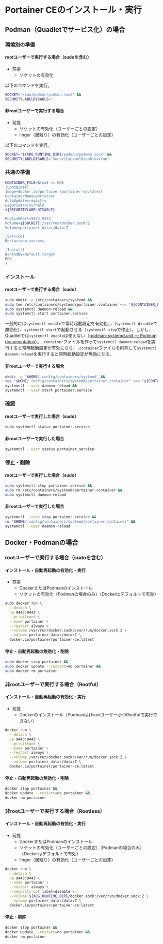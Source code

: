 # Portainer CEのインストール・実行
## Podman（Quadletでサービス化）の場合
### 環境別の準備
#### rootユーザーで実行する場合（sudoを含む）
- 前提
  - ソケットの有効化

以下のコマンドを実行。
```sh
SOCKET='/run/podman/podman.sock' &&
SECURITYLABELDISABLE=''
```

#### 非rootユーザーで実行する場合
- 前提
  - ソケットの有効化（ユーザーごとの設定）
  - linger（居残り）の有効化（ユーザーごとの設定）

以下のコマンドを実行。
```sh
SOCKET="${XDG_RUNTIME_DIR}/podman/podman.sock" &&
SECURITYLABELDISABLE='SecurityLabelDisable=true'
```

### 共通の準備
```sh
CONTAINER_FILE=$(cat << EOS
[Container]
Image=docker.io/portainer/portainer-ce:latest
ContainerName=portainer
AutoUpdate=registry
LogDriver=journald
${SECURITYLABELDISABLE}

PublishPort=9443:9443
Volume=${SOCKET}:/var/run/docker.sock:Z
Volume=portainer_data:/data:Z

[Service]
Restart=on-success

[Install]
WantedBy=default.target
EOS
)
```

### インストール
#### rootユーザーで実行する場合（sudo）
```sh
sudo mkdir -p /etc/containers/systemd &&
sudo tee /etc/containers/systemd/portainer.container <<< "${CONTAINER_FILE}" > /dev/null &&
sudo systemctl daemon-reload &&
sudo systemctl start portainer.service
```
一般的には`systemctl enable`で常時起動設定を有効化し（`systemctl disable`で無効化）、`systemctl start`で起動させる（`systemctl stop`で停止）。しかし、Quadletでは`systemctl enable`は使えない（[podman-systemd.unit — Podman documentation](https://docs.podman.io/en/latest/markdown/podman-systemd.unit.5.html)）。`.container`ファイルを作って`systemctl daemon-reload`を実行すると常時起動設定が有効になり、`.container`ファイルを削除して`systemctl daemon-reload`を実行すると常時起動設定が無効になる。

#### 非rootユーザーで実行する場合
```sh
mkdir -p "$HOME/.config/containers/systemd" &&
tee "$HOME/.config/containers/systemd/portainer.container" <<< "${CONTAINER_FILE}" > /dev/null &&
systemctl --user daemon-reload &&
systemctl --user start portainer.service
```

### 確認
#### rootユーザーで実行した場合（sudo）
```sh
sudo systemctl status portainer.service
```

#### 非rootユーザーで実行した場合
```sh
systemctl --user status portainer.service
```

### 停止・削除
#### rootユーザーで実行した場合（sudo）
```sh
sudo systemctl stop portainer.service &&
sudo rm /etc/containers/systemd/portainer.container &&
sudo systemctl daemon-reload
```

#### 非rootユーザーで実行した場合
```sh
systemctl --user stop portainer.service &&
rm "$HOME/.config/containers/systemd/portainer.container" &&
systemctl --user daemon-reload
```

## Docker・Podmanの場合
### rootユーザーで実行する場合（sudoを含む）
#### インストール・自動再起動の有効化・実行
- 前提
  - DockerまたはPodmanのインストール
  - ソケットの有効化（Podmanの場合のみ）（Dockerはデフォルトで有効）
```sh
sudo docker run \
  --detach \
  -p 9443:9443 \
  --privileged \
  --name portainer \
  --restart always \
  --volume /var/run/docker.sock:/var/run/docker.sock:Z \
  --volume portainer_data:/data:Z \
  docker.io/portainer/portainer-ce:latest
```

#### 停止・自動再起動の無効化・削除
```sh
sudo docker stop portainer &&
sudo docker update --restart=no portainer &&
sudo docker rm portainer
```

### 非rootユーザーで実行する場合（Rootful）
#### インストール・自動再起動の有効化・実行
- 前提
  - Dockerのインストール（Podmanは非rootユーザーかつRootfulで実行できない）
```sh
docker run \
  --detach \
  -p 9443:9443 \
  --privileged \
  --name portainer \
  --restart always \
  --volume /var/run/docker.sock:/var/run/docker.sock:Z \
  --volume portainer_data:/data:Z \
  docker.io/portainer/portainer-ce:latest
```

#### 停止・自動再起動の無効化・削除
```sh
docker stop portainer &&
docker update --restart=no portainer &&
docker rm portainer
```

### 非rootユーザーで実行する場合（Rootless）
#### インストール・自動再起動の有効化・実行
- 前提
  - DockerまたはPodmanのインストール
  - ソケットの有効化（ユーザーごとの設定）（Podmanの場合のみ）（Dockerはデフォルトで有効）
  - linger（居残り）の有効化（ユーザーごとの設定）
```sh
docker run \
  --detach \
  -p 9443:9443 \
  --name portainer \
  --restart always \
  --security-opt label=disable \
  --volume ${XDG_RUNTIME_DIR}/docker.sock:/var/run/docker.sock:Z \
  --volume portainer_data:/data:Z \
  docker.io/portainer/portainer-ce:latest
```

#### 停止・削除
```sh
docker stop portainer &&
docker update --restart=no portainer &&
docker rm portainer
```
